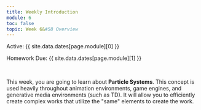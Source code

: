 ```yaml
---
title: Weekly Introduction
module: 6
toc: false
topic: Week 6&#58 Overview
---
```




Active: {{ site.data.dates[page.module][0] }}

Homework Due: {{ site.data.dates[page.module][1] }}

<br />


This week, you are going to learn about **Particle Systems**. This concept is used heavily throughout animation environments, game engines, and generative media environments (such as TD). It will allow you to efficiently create complex works that utilize the "same" elements to create the work.
